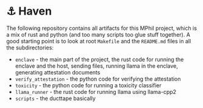 # ⚓ Haven

The following repository contains all artifacts for this MPhil project, which is a mix of rust and python (and too many scripts too glue stuff together). A good starting point is to look at root `Makefile` and the `README.md` files in all the subdirectories:

- `enclave` - the main part of the project, the rust code for running the enclave and the host, sending files, running llama in the enclave, generating attestation documents
- `verify_attestation` - the python code for verifying the attestation
- `toxicity` - the python code for running a toxicity classifier
- `llama_runner` - the rust code for running llama using llama-cpp2
- `scripts` - the ducttape basically
